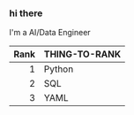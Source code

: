 ### hi there
I'm a AI/Data Engineer

| Rank | THING-TO-RANK |
|-----:|---------------|
|     1|      Python   |
|     2|      SQL      |
|     3|      YAML     |
